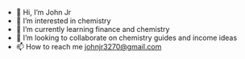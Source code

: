 - 👋 Hi, I’m John Jr
- 👀 I’m interested in chemistry
- 🌱 I’m currently learning finance and chemistry
- 💞️ I’m looking to collaborate on chemistry guides and income ideas
- 📫 How to reach me johnjr3270@gmail.com

<!---
Johnjr3270/Johnjr3270 is a ✨ special ✨ repository because its `README.md` (this file) appears on your GitHub profile.
You can click the Preview link to take a look at your changes.
--->
